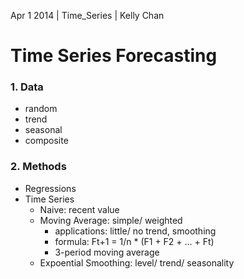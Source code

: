 Apr 1 2014 | Time_Series | Kelly Chan
# Time Series Forecasting

### 1. Data
- random
- trend
- seasonal
- composite

### 2. Methods
- Regressions
- Time Series
    - Naive: recent value
    - Moving Average: simple/ weighted
        - applications: little/ no trend, smoothing
        - formula: Ft+1 = 1/n * (F1 + F2 + ... + Ft)
        - 3-period moving average
    - Expoential Smoothing: level/ trend/ seasonality
